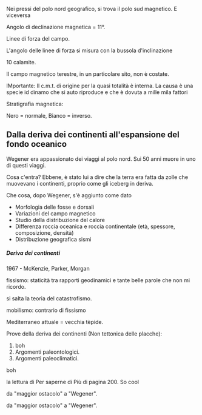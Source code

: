 Nei pressi del polo nord geografico, si trova il polo sud magnetico. E viceversa

Angolo di declinazione magnetica = 11°.

Linee di forza del campo.

L'angolo delle linee di forza si misura con la bussola d'inclinazione

10 calamite.

Il campo magnetico terestre, in un particolare sito, non è costate.

IMportante: Il c.m.t. di origine per la quasi totalità è interna. La causa è una specie id dinamo che si auto riproduce e che è dovuta a mille mila fattori

Stratigrafia magnetica: 

Nero = normale, 
Bianco = inverso.

## Dalla deriva dei continenti all'espansione del fondo oceanico

Wegener era appassionato dei viaggi al polo nord. Sui 50 anni muore in uno di questi viaggi.

Cosa c'entra? Ebbene, è stato lui a dire che la terra era fatta da zolle che muovevano i continenti, proprio come gli iceberg in deriva.

Che cosa, dopo Wegener, s'è aggiunto come dato
+ Morfologia delle fosse e dorsali
+ Variazioni del campo magnetico
+ Studio della distribuzione del calore
+ Differenza roccia oceanica e roccia continentale (età, spessore, composizione, densità)
+ Distribuzione geografica sismi

##### Deriva dei continenti

1967 - McKenzie, Parker, Morgan

fissismo: staticità tra rapporti geodinamici e tante belle parole che non mi ricordo.

si salta la teoria del catastrofismo.

mobilismo: contrario di fissismo

Mediterraneo attuale = vecchia tèpide.

Prove della deriva dei continenti (Non tettonica delle placche):
1. boh
2. Argomenti paleontologici.
3. Argomenti paleoclimatici.

boh

la lettura di Per saperne di Più di pagina 200. So cool

da "maggior ostacolo" a "Wegener".

da "maggior ostacolo" a "Wegener".


